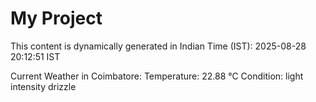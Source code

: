 # My Project

This content is dynamically generated in Indian Time (IST): 2025-08-28 20:12:51 IST


Current Weather in Coimbatore:
Temperature: 22.88 °C
Condition: light intensity drizzle
